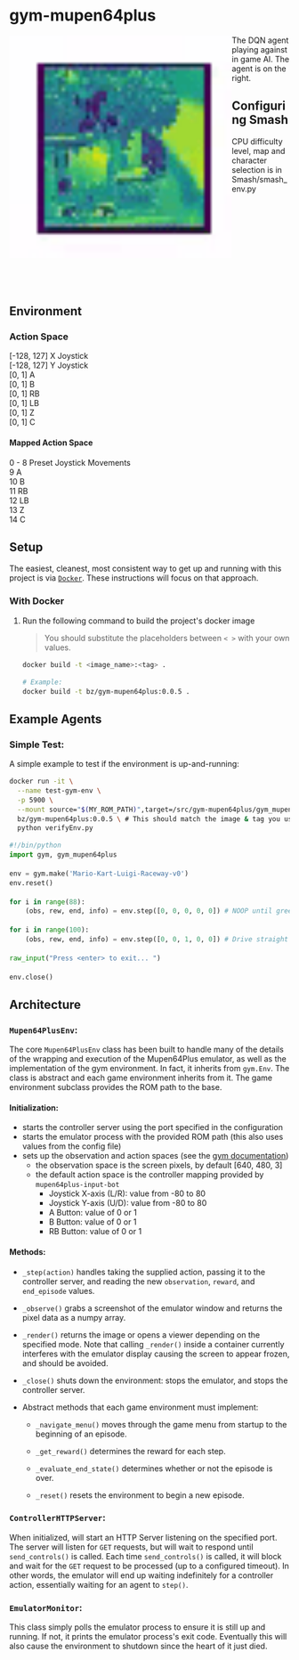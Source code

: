 # gym-mupen64plus

<a href="url"><img src="example.gif" align="left" height="400" width="400" ></a>
The DQN agent playing against in game AI. The agent is on the right.

## Configuring Smash
CPU difficulty level, map and character selection is in Smash/smash_env.py
<br />  
<br />  
<br />  
<br />  
<br />  
<br />  
## Environment
### Action Space
[-128, 127] X Joystick  
[-128, 127] Y Joystick  
[0, 1] A  
[0, 1] B  
[0, 1] RB  
[0, 1] LB  
[0, 1] Z  
[0, 1] C  

#### Mapped Action Space
0 - 8 Preset Joystick Movements  
9 A  
10 B  
11 RB  
12 LB  
13 Z  
14 C  

## Setup

The easiest, cleanest, most consistent way to get up and running with this project is via [`Docker`](https://docs.docker.com/). These instructions will focus on that approach.

### With Docker

1. Run the following command to build the project's docker image

    > You should substitute the placeholders between `< >` with your own values.

    ```sh
    docker build -t <image_name>:<tag> .
    ```
    ```sh
    # Example:
    docker build -t bz/gym-mupen64plus:0.0.5 .
    ```

## Example Agents

### Simple Test:
A simple example to test if the environment is up-and-running:
```sh
docker run -it \
  --name test-gym-env \
  -p 5900 \
  --mount source="$(MY_ROM_PATH)",target=/src/gym-mupen64plus/gym_mupen64plus/ROMs,type=bind \
  bz/gym-mupen64plus:0.0.5 \ # This should match the image & tag you used during setup
  python verifyEnv.py
```

```python
#!/bin/python
import gym, gym_mupen64plus

env = gym.make('Mario-Kart-Luigi-Raceway-v0')
env.reset()

for i in range(88):
    (obs, rew, end, info) = env.step([0, 0, 0, 0, 0]) # NOOP until green light

for i in range(100):
    (obs, rew, end, info) = env.step([0, 0, 1, 0, 0]) # Drive straight

raw_input("Press <enter> to exit... ")

env.close()
```


## Architecture

### `Mupen64PlusEnv`:

The core `Mupen64PlusEnv` class has been built to handle many of the details of the wrapping and execution of the Mupen64Plus emulator, as well as the implementation of the gym environment. In fact, it inherits from `gym.Env`. The class is abstract and each game environment inherits from it. The game environment subclass provides the ROM path to the base.

#### Initialization:
* starts the controller server using the port specified in the configuration
* starts the emulator process with the provided ROM path (this also uses values from the config file)
* sets up the observation and action spaces (see the [gym documentation](https://gym.openai.com/docs))
    * the observation space is the screen pixels, by default [640, 480, 3]
    * the default action space is the controller mapping provided by `mupen64plus-input-bot`
        * Joystick X-axis (L/R): value from -80 to 80
        * Joystick Y-axis (U/D): value from -80 to 80
        * A Button: value of 0 or 1
        * B Button: value of 0 or 1
        * RB Button: value of 0 or 1

#### Methods:
* `_step(action)` handles taking the supplied action, passing it to the controller server, and reading the new `observation`, `reward`, and `end_episode` values.

* `_observe()` grabs a screenshot of the emulator window and returns the pixel data as a numpy array.

* `_render()` returns the image or opens a viewer depending on the specified mode. Note that calling `_render()` inside a container currently interferes with the emulator display causing the screen to appear frozen, and should be avoided.

* `_close()` shuts down the environment: stops the emulator, and stops the controller server.

* Abstract methods that each game environment must implement:
    * `_navigate_menu()` moves through the game menu from startup to the beginning of an episode.

    * `_get_reward()` determines the reward for each step.

    * `_evaluate_end_state()` determines whether or not the episode is over.

    * `_reset()` resets the environment to begin a new episode.

### `ControllerHTTPServer`:

When initialized, will start an HTTP Server listening on the specified port. The server will listen for `GET` requests, but will wait to respond until `send_controls()` is called. Each time `send_controls()` is called, it will block and wait for the `GET` request to be processed (up to a configured timeout). In other words, the emulator will end up waiting indefinitely for a controller action, essentially waiting for an agent to `step()`.

### `EmulatorMonitor`:

This class simply polls the emulator process to ensure it is still up and running. If not, it prints the emulator process's exit code. Eventually this will also cause the environment to shutdown since the heart of it just died.
